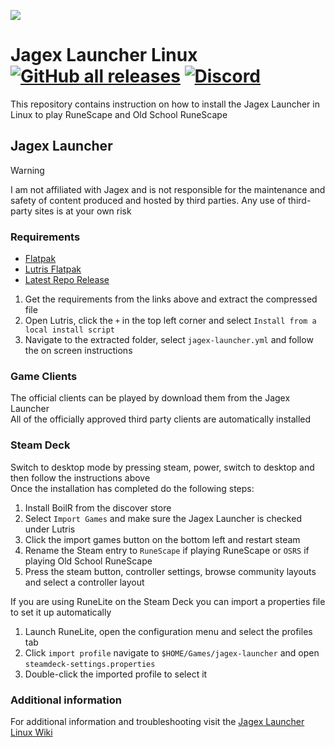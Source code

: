 ![](https://runescape.wiki/images/thumb/Jagex_Launcher_icon.png/128px-Jagex_Launcher_icon.png)
# Jagex Launcher Linux [![GitHub all releases](https://img.shields.io/github/downloads/TormStorm/jagex-launcher-linux/total)](https://github.com/TormStorm/jagex-launcher-linux/releases) [![Discord](https://img.shields.io/discord/828918474784768010)](https://discord.gg/aX7GT2Mkdu)

This repository contains instruction on how to install the Jagex Launcher in Linux to play RuneScape and Old School RuneScape<br>

## Jagex Launcher

> [!WARNING]  
> I am not affiliated with Jagex and is not responsible for the maintenance and safety of content produced and hosted by third parties. Any use of third-party sites is at your own risk

### Requirements

* [Flatpak](https://www.flatpak.org/setup)<br>
* [Lutris Flatpak](https://flathub.org/apps/net.lutris.Lutris)<br>
* [Latest Repo Release](https://github.com/TormStorm/jagex-launcher-linux/releases/)<br>

1. Get the requirements from the links above and extract the compressed file<br>
2. Open Lutris, click the `+` in the top left corner and select `Install from a local install script`<br>
3. Navigate to the extracted folder, select `jagex-launcher.yml`  and follow the on screen instructions<br>

### Game Clients

The official clients can be played by download them from the Jagex Launcher<br>
All of the officially approved third party clients are automatically installed<br>

### Steam Deck

Switch to desktop mode by pressing steam, power, switch to desktop and then follow the instructions above<br>
Once the installation has completed do the following steps:<br>

1. Install BoilR from the discover store<br>
2. Select `Import Games` and make sure the Jagex Launcher is checked under Lutris<br>
3. Click the import games button on the bottom left and restart steam<br>
4. Rename the Steam entry to `RuneScape` if playing RuneScape or `OSRS` if playing Old School RuneScape<br>
5. Press the steam button, controller settings, browse community layouts and select a controller layout<br>

If you are using RuneLite on the Steam Deck you can import a properties file to set it up automatically<br>

1. Launch RuneLite, open the configuration menu and select the profiles tab<br>
2. Click `import profile` navigate to `$HOME/Games/jagex-launcher` and open `steamdeck-settings.properties`
3. Double-click the imported profile to select it

### Additional information

For additional information and troubleshooting visit the [Jagex Launcher Linux Wiki](https://github.com/TormStorm/jagex-launcher-linux/wiki)<br>

